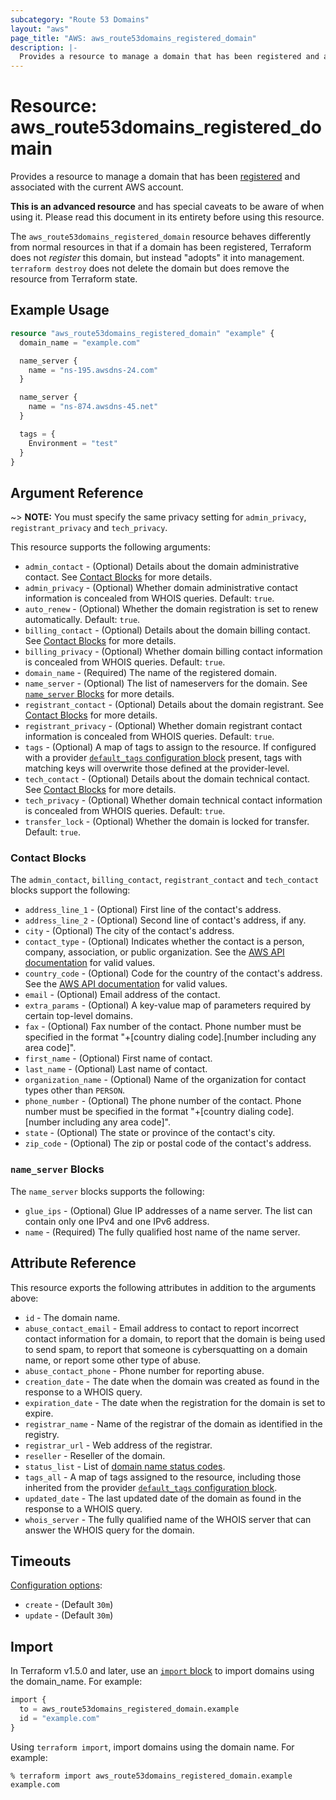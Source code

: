 ```yaml
---
subcategory: "Route 53 Domains"
layout: "aws"
page_title: "AWS: aws_route53domains_registered_domain"
description: |-
  Provides a resource to manage a domain that has been registered and associated with the current AWS account.
---
```


# Resource: aws_route53domains_registered_domain

Provides a resource to manage a domain that has been [registered](https://docs.aws.amazon.com/Route53/latest/DeveloperGuide/registrar-tld-list.html) and associated with the current AWS account.

**This is an advanced resource** and has special caveats to be aware of when using it. Please read this document in its entirety before using this resource.

The `aws_route53domains_registered_domain` resource behaves differently from normal resources in that if a domain has been registered, Terraform does not _register_ this domain, but instead "adopts" it into management. `terraform destroy` does not delete the domain but does remove the resource from Terraform state.

## Example Usage

```terraform
resource "aws_route53domains_registered_domain" "example" {
  domain_name = "example.com"

  name_server {
    name = "ns-195.awsdns-24.com"
  }

  name_server {
    name = "ns-874.awsdns-45.net"
  }

  tags = {
    Environment = "test"
  }
}
```

## Argument Reference

~> **NOTE:** You must specify the same privacy setting for `admin_privacy`, `registrant_privacy` and `tech_privacy`.

This resource supports the following arguments:

* `admin_contact` - (Optional) Details about the domain administrative contact. See [Contact Blocks](#contact-blocks) for more details.
* `admin_privacy` - (Optional) Whether domain administrative contact information is concealed from WHOIS queries. Default: `true`.
* `auto_renew` - (Optional) Whether the domain registration is set to renew automatically. Default: `true`.
* `billing_contact` - (Optional) Details about the domain billing contact. See [Contact Blocks](#contact-blocks) for more details.
* `billing_privacy` - (Optional) Whether domain billing contact information is concealed from WHOIS queries. Default: `true`.
* `domain_name` - (Required) The name of the registered domain.
* `name_server` - (Optional) The list of nameservers for the domain. See [`name_server` Blocks](#name_server-blocks) for more details.
* `registrant_contact` - (Optional) Details about the domain registrant. See [Contact Blocks](#contact-blocks) for more details.
* `registrant_privacy` - (Optional) Whether domain registrant contact information is concealed from WHOIS queries. Default: `true`.
* `tags` - (Optional) A map of tags to assign to the resource. If configured with a provider [`default_tags` configuration block](https://registry.terraform.io/providers/hashicorp/aws/latest/docs#default_tags-configuration-block) present, tags with matching keys will overwrite those defined at the provider-level.
* `tech_contact` - (Optional) Details about the domain technical contact. See [Contact Blocks](#contact-blocks) for more details.
* `tech_privacy` - (Optional) Whether domain technical contact information is concealed from WHOIS queries. Default: `true`.
* `transfer_lock` - (Optional) Whether the domain is locked for transfer. Default: `true`.

### Contact Blocks

The `admin_contact`, `billing_contact`, `registrant_contact` and `tech_contact` blocks support the following:

* `address_line_1` - (Optional) First line of the contact's address.
* `address_line_2` - (Optional) Second line of contact's address, if any.
* `city` - (Optional) The city of the contact's address.
* `contact_type` - (Optional) Indicates whether the contact is a person, company, association, or public organization. See the [AWS API documentation](https://docs.aws.amazon.com/Route53/latest/APIReference/API_domains_ContactDetail.html#Route53Domains-Type-domains_ContactDetail-ContactType) for valid values.
* `country_code` - (Optional) Code for the country of the contact's address. See the [AWS API documentation](https://docs.aws.amazon.com/Route53/latest/APIReference/API_domains_ContactDetail.html#Route53Domains-Type-domains_ContactDetail-CountryCode) for valid values.
* `email` - (Optional) Email address of the contact.
* `extra_params` - (Optional) A key-value map of parameters required by certain top-level domains.
* `fax` - (Optional) Fax number of the contact. Phone number must be specified in the format "+[country dialing code].[number including any area code]".
* `first_name` - (Optional) First name of contact.
* `last_name` - (Optional) Last name of contact.
* `organization_name` - (Optional) Name of the organization for contact types other than `PERSON`.
* `phone_number` - (Optional) The phone number of the contact. Phone number must be specified in the format "+[country dialing code].[number including any area code]".
* `state` - (Optional) The state or province of the contact's city.
* `zip_code` - (Optional) The zip or postal code of the contact's address.

### `name_server` Blocks

The `name_server` blocks supports the following:

* `glue_ips` - (Optional) Glue IP addresses of a name server. The list can contain only one IPv4 and one IPv6 address.
* `name` - (Required) The fully qualified host name of the name server.

## Attribute Reference

This resource exports the following attributes in addition to the arguments above:

* `id` - The domain name.
* `abuse_contact_email` - Email address to contact to report incorrect contact information for a domain, to report that the domain is being used to send spam, to report that someone is cybersquatting on a domain name, or report some other type of abuse.
* `abuse_contact_phone` - Phone number for reporting abuse.
* `creation_date` - The date when the domain was created as found in the response to a WHOIS query.
* `expiration_date` - The date when the registration for the domain is set to expire.
* `registrar_name` - Name of the registrar of the domain as identified in the registry.
* `registrar_url` - Web address of the registrar.
* `reseller` - Reseller of the domain.
* `status_list` - List of [domain name status codes](https://www.icann.org/resources/pages/epp-status-codes-2014-06-16-en).
* `tags_all` - A map of tags assigned to the resource, including those inherited from the provider [`default_tags` configuration block](https://registry.terraform.io/providers/hashicorp/aws/latest/docs#default_tags-configuration-block).
* `updated_date` - The last updated date of the domain as found in the response to a WHOIS query.
* `whois_server` - The fully qualified name of the WHOIS server that can answer the WHOIS query for the domain.

## Timeouts

[Configuration options](https://developer.hashicorp.com/terraform/language/resources/syntax#operation-timeouts):

- `create` - (Default `30m`)
- `update` - (Default `30m`)

## Import

In Terraform v1.5.0 and later, use an [`import` block](https://developer.hashicorp.com/terraform/language/import) to import domains using the domain_name. For example:

```terraform
import {
  to = aws_route53domains_registered_domain.example
  id = "example.com"
}
```

Using `terraform import`, import domains using the domain name. For example:

```console
% terraform import aws_route53domains_registered_domain.example example.com
```
